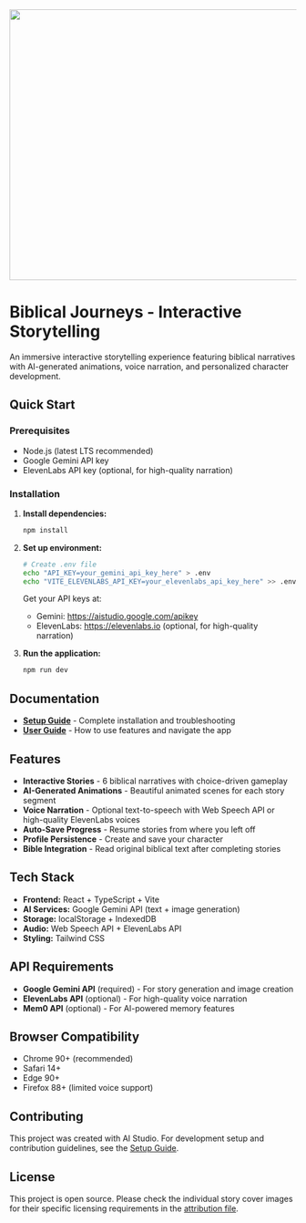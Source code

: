 <div align="center">
<img width="1200" height="475" alt="GHBanner" src="https://github.com/user-attachments/assets/0aa67016-6eaf-458a-adb2-6e31a0763ed6" />
</div>

# Biblical Journeys - Interactive Storytelling

An immersive interactive storytelling experience featuring biblical narratives with AI-generated animations, voice narration, and personalized character development.

## Quick Start

### Prerequisites
- Node.js (latest LTS recommended)
- Google Gemini API key
- ElevenLabs API key (optional, for high-quality narration)

### Installation

1. **Install dependencies:**
   ```bash
   npm install
   ```

2. **Set up environment:**
   ```bash
   # Create .env file
   echo "API_KEY=your_gemini_api_key_here" > .env
   echo "VITE_ELEVENLABS_API_KEY=your_elevenlabs_api_key_here" >> .env
   ```
   Get your API keys at:
   - Gemini: https://aistudio.google.com/apikey
   - ElevenLabs: https://elevenlabs.io (optional, for high-quality narration)

3. **Run the application:**
   ```bash
   npm run dev
   ```

## Documentation

- **[Setup Guide](docs/SETUP.md)** - Complete installation and troubleshooting
- **[User Guide](docs/USER_GUIDE.md)** - How to use features and navigate the app

## Features

- **Interactive Stories** - 6 biblical narratives with choice-driven gameplay
- **AI-Generated Animations** - Beautiful animated scenes for each story segment
- **Voice Narration** - Optional text-to-speech with Web Speech API or high-quality ElevenLabs voices
- **Auto-Save Progress** - Resume stories from where you left off
- **Profile Persistence** - Create and save your character
- **Bible Integration** - Read original biblical text after completing stories

## Tech Stack

- **Frontend:** React + TypeScript + Vite
- **AI Services:** Google Gemini API (text + image generation)
- **Storage:** localStorage + IndexedDB
- **Audio:** Web Speech API + ElevenLabs API
- **Styling:** Tailwind CSS

## API Requirements

- **Google Gemini API** (required) - For story generation and image creation
- **ElevenLabs API** (optional) - For high-quality voice narration
- **Mem0 API** (optional) - For AI-powered memory features

## Browser Compatibility

- Chrome 90+ (recommended)
- Safari 14+
- Edge 90+
- Firefox 88+ (limited voice support)

## Contributing

This project was created with AI Studio. For development setup and contribution guidelines, see the [Setup Guide](docs/SETUP.md).

## License

This project is open source. Please check the individual story cover images for their specific licensing requirements in the [attribution file](public/assets/story-covers/ATTRIBUTION.md).
